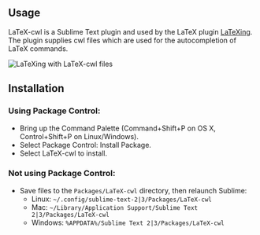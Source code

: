 Usage
-----

LaTeX-cwl is a Sublime Text plugin and used by the LaTeX plugin [LaTeXing](http://www.latexing.com). The plugin supplies cwl files which are used for the autocompletion of LaTeX commands.

![LaTeXing with LaTeX-cwl files](http://github.latexing.com/latex_cwl.jpg)

Installation
------------

### Using Package Control:

* Bring up the Command Palette (Command+Shift+P on OS X, Control+Shift+P on Linux/Windows).
* Select Package Control: Install Package.
* Select LaTeX-cwl to install.

### Not using Package Control:

* Save files to the `Packages/LaTeX-cwl` directory, then relaunch Sublime:
  * Linux: `~/.config/sublime-text-2|3/Packages/LaTeX-cwl`
  * Mac: `~/Library/Application Support/Sublime Text 2|3/Packages/LaTeX-cwl`
  * Windows: `%APPDATA%/Sublime Text 2|3/Packages/LaTeX-cwl`
